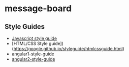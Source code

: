 # message-board

## Style Guides
 
 * [Javascript style guide](https://google.github.io/styleguide/jsguide.html)
 * [HTML/CSS Style guide])(https://google.github.io/styleguide/htmlcssguide.html)
 * [angular1-style-guide](https://github.com/ng2-ui/message-board/blob/master/angular1-style-guide.md)
 * [angular2-style-guide](https://angular.io/styleguide)
 
